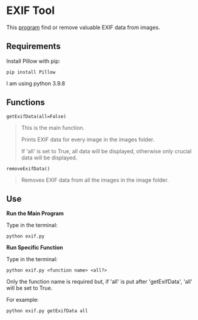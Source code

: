 # EXIF Tool

This [program](exif.py) find or remove valuable EXIF data from images.

## Requirements

Install Pillow with pip:

`pip install Pillow`

I am using python 3.9.8

## Functions

`getExifData(all=False)`

> This is the main function.
>
> Prints EXIF data for every image in the images folder.
>
> If 'all' is set to True, all data will be displayed, otherwise only crucial data will be displayed.

`removeExifData()`

> Removes EXIF data from all the images in the image folder.

## Use

**Run the Main Program**

Type in the terminal:

`python exif.py`

**Run Specific Function**

Type in the terminal:

`python exif.py <function name> <all?>`

Only the function name is required but, if 'all' is put after 'getExifData', 'all' will be set to True.

For example:

`python exif.py getExifData all`
